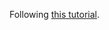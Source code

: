 Following [this tutorial](https://www.digitalocean.com/community/tutorials/how-to-make-a-web-application-using-flask-in-python-3).
